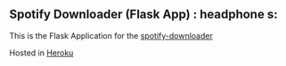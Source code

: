 ## Spotify Downloader (Flask App) : headphone s:

This is the Flask Application for the [spotify-downloader](https://github.com/abhilashmnair/spotify-downloader)

Hosted in [Heroku](https://spotifydownload.herokuapp.com)
